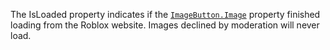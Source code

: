 The IsLoaded property indicates if the [`ImageButton.Image`](https://create.roblox.com/docs/reference/engine/classes/ImageButton#Image) property
finished loading from the Roblox website. Images declined by moderation
will never load.